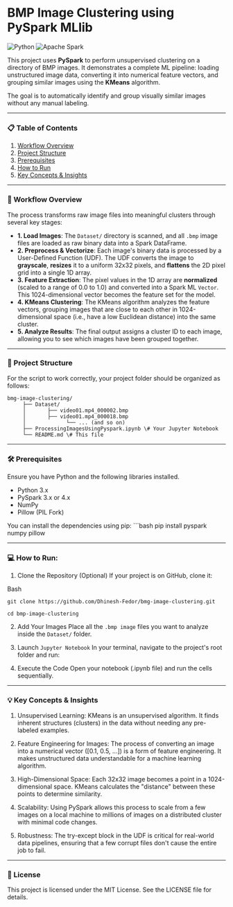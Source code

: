 # BMP Image Clustering using PySpark MLlib

![Python](https://img.shields.io/badge/Python-3.x-blue.svg) ![Apache
Spark](https://img.shields.io/badge/Apache%20Spark-3.x%2B-orange.svg)

This project uses **PySpark** to perform unsupervised clustering on a
directory of BMP images. It demonstrates a complete ML pipeline: loading
unstructured image data, converting it into numerical feature vectors,
and grouping similar images using the **KMeans** algorithm.

The goal is to automatically identify and group visually similar images
without any manual labeling.

------------------------------------------------------------------------

### 📋 Table of Contents

1.  [Workflow Overview](#-workflow-overview)
2.  [Project Structure](#-project-structure)
3.  [Prerequisites](#-prerequisites)
4.  [How to Run](#-how-to-run)
5.  [Key Concepts & Insights](#-key-concepts--insights)

------------------------------------------------------------------------

### 🚀 Workflow Overview

The process transforms raw image files into meaningful clusters through
several key stages:

-   **1. Load Images**: The `Dataset/` directory is scanned, and all
    `.bmp` image files are loaded as raw binary data into a Spark
    DataFrame.
-   **2. Preprocess & Vectorize**: Each image's binary data is processed
    by a User-Defined Function (UDF). The UDF converts the image to
    **grayscale**, **resizes** it to a uniform 32x32 pixels, and
    **flattens** the 2D pixel grid into a single 1D array.
-   **3. Feature Extraction**: The pixel values in the 1D array are
    **normalized** (scaled to a range of 0.0 to 1.0) and converted into
    a Spark ML `Vector`. This 1024-dimensional vector becomes the
    feature set for the model.
-   **4. KMeans Clustering**: The KMeans algorithm analyzes the feature
    vectors, grouping images that are close to each other in
    1024-dimensional space (i.e., have a low Euclidean distance) into
    the same cluster.
-   **5. Analyze Results**: The final output assigns a cluster ID to
    each image, allowing you to see which images have been grouped
    together.

------------------------------------------------------------------------

### 📁 Project Structure

For the script to work correctly, your project folder should be
organized as follows:

    bmg-image-clustering/                                                                                                                      
         ├── Dataset/  
         │       ├── video01.mp4_000002.bmp 
         │       ├── video01.mp4_000018.bmp 
         │             └── ... (and so on) 
         ├── ProcessingImagesUsingPyspark.ipynb \# Your Jupyter Notebook 
         └── README.md \# This file

------------------------------------------------------------------------

### 🛠 Prerequisites

Ensure you have Python and the following libraries installed.

-   Python 3.x
-   PySpark 3.x or 4.x
-   NumPy
-   Pillow (PIL Fork)

You can install the dependencies using pip: \`\`\`bash pip install
pyspark numpy pillow


------------------------------------------------------------------------

### 💻 How to Run:

1)  Clone the Repository (Optional) If your project is on GitHub, clone
    it:

Bash

`git clone https://github.com/Dhinesh-Fedor/bmg-image-clustering.git`
 
`cd bmp-image-clustering`

2)  Add Your Images Place all the `.bmp image` files you want to analyze
    inside the `Dataset/` folder.

3)  Launch `Jupyter Notebook` In your terminal, navigate to the project's
    root folder and run:

4)  Execute the Code Open your notebook (.ipynb file) and run the cells
    sequentially.


------------------------------------------------------------------------

### 💡 Key Concepts & Insights 

1) Unsupervised Learning: KMeans is an unsupervised algorithm. It
finds inherent structures (clusters) in the data without needing any
pre-labeled examples.

2) Feature Engineering for Images: The process of converting an image into
a numerical vector (\[0.1, 0.5, ...\]) is a form of feature engineering.
It makes unstructured data understandable for a machine learning
algorithm.

3) High-Dimensional Space: Each 32x32 image becomes a point in a
1024-dimensional space. KMeans calculates the "distance" between these
points to determine similarity.

4) Scalability: Using PySpark allows this process to scale from a few
images on a local machine to millions of images on a distributed cluster
with minimal code changes.

5) Robustness: The try-except block in the UDF is critical for real-world
data pipelines, ensuring that a few corrupt files don't cause the entire
job to fail.


------------------------------------------------------------------------

### 📜 License 
This project is licensed under the MIT License. See the
LICENSE file for details.

